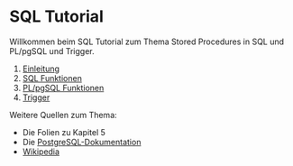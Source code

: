 # SQL Tutorial

Willkommen beim SQL Tutorial zum Thema Stored Procedures in SQL und PL/pgSQL und Trigger.

1. [Einleitung](intro/intro.html)
2. [SQL Funktionen](programming_sql/syntax.html)
3. [PL/pgSQL Funktionen](programming_plpgsql/syntax.html)
4. [Trigger](programming_trigger/syntax.html)

Weitere Quellen zum Thema:

* Die Folien zu Kapitel 5
* Die [PostgreSQL-Dokumentation](https://www.postgresql.org/docs/9.5/static/server-programming.html)
* [Wikipedia](https://de.wikipedia.org/wiki/PL/pgSQL)
